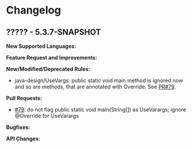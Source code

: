 # Changelog

## ????? - 5.3.7-SNAPSHOT

**New Supported Languages:**

**Feature Request and Improvements:**

**New/Modified/Deprecated Rules:**

*   java-design/UseVargs: public static void main method is ignored now and so are methods, that are annotated
    with Override. See [PR#79](https://github.com/pmd/pmd/pull/79).

**Pull Requests:**

*   [#79](https://github.com/pmd/pmd/pull/79): do not flag public static void main(String[]) as UseVarargs; ignore @Override for UseVarargs

**Bugfixes:**

**API Changes:**

